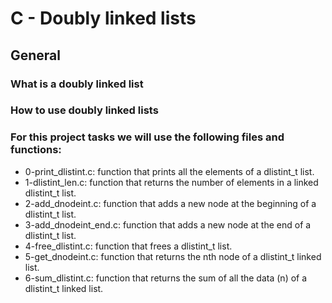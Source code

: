 # C - Doubly linked lists

## General

### What is a doubly linked list

### How to use doubly linked lists

### For this project tasks we will use the following files and functions:
- 0-print_dlistint.c: function that prints all the elements of a dlistint_t list.
- 1-dlistint_len.c: function that returns the number of elements in a linked dlistint_t list.
- 2-add_dnodeint.c: function that adds a new node at the beginning of a dlistint_t list.
- 3-add_dnodeint_end.c: function that adds a new node at the end of a dlistint_t list.
- 4-free_dlistint.c: function that frees a dlistint_t list.
- 5-get_dnodeint.c: function that returns the nth node of a dlistint_t linked list.
- 6-sum_dlistint.c: function that returns the sum of all the data (n) of a dlistint_t linked list.
